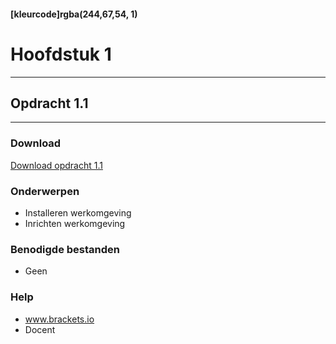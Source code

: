 #### [kleurcode]rgba(244,67,54, 1)

# Hoofdstuk 1

---
## Opdracht 1.1
---

### Download
<a href="https://elo.kw1c.nl/CMS/Studie/811%20ICT-Academie/811%20VakkenInhoud/%5BB.16%20JAV%5D%20Javascript/25187%20%C2%A0%20Applicatie-%20en%20mediaontwikkelaar/Periode%2001/Productie/02.%20Opdrachten/Hoofdstuk%201/Opdracht%201.1.pdf" target="_blank">Download opdracht 1.1</a>

### Onderwerpen

* Installeren werkomgeving
* Inrichten werkomgeving

### Benodigde bestanden
- Geen

### Help
- <a target="_blank" href="http://www.brackets.io">www.brackets.io</a> 
- Docent